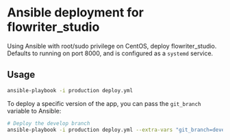# Ansible deployment for flowriter_studio

Using Ansible with root/sudo privilege on CentOS, deploy flowriter_studio.
Defaults to running on port 8000, and is configured as a `systemd` service.

## Usage

```bash
ansible-playbook -i production deploy.yml
```

To deploy a specific version of the app, you can pass the `git_branch` variable
to Ansible:


```bash
# Deploy the develop branch
ansible-playbook -i production deploy.yml --extra-vars "git_branch=develop"
```

